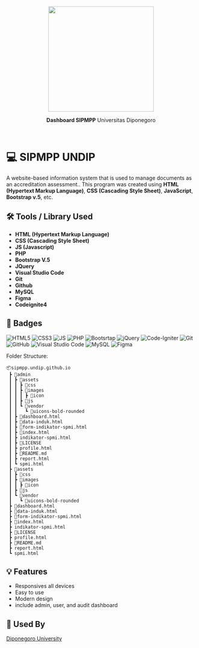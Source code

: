 <br/>
<div align="center">  
  <p><img src="https://raw.githubusercontent.com/roziqinkhoeru/sipmpp.undip.github.io/main/assets/img/logo-sipmpp.png?token=GHSAT0AAAAAABSA36XCO34VJD4U7A27AIBOYSAURUQ" width=280/></p>
  <p><strong>Dashboard SIPMPP</strong> Universitas Diponegoro</p>
</div>
<br/>

# 💻 SIPMPP UNDIP

A website-based information system that is used to manage documents as an accreditation assessment.. This program was created using **HTML (Hypertext Markup Language)**, **CSS (Cascading Style Sheet)**, **JavaScript**, **Bootstrap v.5**, etc.

## 🛠 Tools / Library Used

- **HTML (Hypertext Markup Language)**
- **CSS (Cascading Style Sheet)**
- **JS (Javascript)**
- **PHP**
- **Bootstrap V.5**
- **JQuery**
- **Visual Studio Code**
- **Git**
- **Github**
- **MySQL**
- **Figma**
- **Codeignite4**

## 📛 Badges

![HTML5](https://img.shields.io/badge/HTML5-E34F26?style=for-the-badge&logo=html5&logoColor=white)
![CSS3](https://img.shields.io/badge/CSS3-1572B6?style=for-the-badge&logo=css3&logoColor=white)
![JS](https://img.shields.io/badge/JavaScript-F7DF1E?style=for-the-badge&logo=javascript&logoColor=black)
![PHP](https://img.shields.io/badge/php-%23777BB4.svg?style=for-the-badge&logo=php&logoColor=white)
![Bootsrtap](https://img.shields.io/badge/Bootstrap-563D7C?style=for-the-badge&logo=bootstrap&logoColor=white)
![jQuery](https://img.shields.io/badge/jquery-%230769AD.svg?style=for-the-badge&logo=jquery&logoColor=white)
![Code-Igniter](https://img.shields.io/badge/CodeIgniter-%23EF4223.svg?style=for-the-badge&logo=codeIgniter&logoColor=white)
![Git](https://img.shields.io/badge/git-%23F05033.svg?style=for-the-badge&logo=git&logoColor=white)
![GitHub](https://img.shields.io/badge/github-%23121011.svg?style=for-the-badge&logo=github&logoColor=white)
![Visual Studio Code](https://img.shields.io/badge/Visual%20Studio%20Code-0078d7.svg?style=for-the-badge&logo=visual-studio-code&logoColor=white)
![MySQL](https://img.shields.io/badge/mysql-%2300f.svg?style=for-the-badge&logo=mysql&logoColor=white)
![Figma](https://img.shields.io/badge/figma-%23F24E1E.svg?style=for-the-badge&logo=figma&logoColor=white)

Folder Structure:

```
📦sipmpp.undip.github.io
 ┣ 📂admin
 ┃ ┣ 📂assets
 ┃ ┃ ┣ 📂css
 ┃ ┃ ┣ 📂images
 ┃ ┃ ┃ ┣ 📂icon
 ┃ ┃ ┣ 📂js
 ┃ ┃ ┗ 📂vendor
 ┃ ┃   ┗ 📂uicons-bold-rounded
 ┃ ┣ 📜dashboard.html
 ┃ ┣ 📜data-induk.html
 ┃ ┣ 📜form-indikator-spmi.html
 ┃ ┣ 📜index.html
 ┃ ┣ indikator-spmi.html
 ┃ ┣ 📜LICENSE
 ┃ ┣ profile.html
 ┃ ┣ 📜README.md
 ┃ ┣ report.html
 ┃ ┗ spmi.html
 ┣ 📂assets
 ┃ ┣ 📂css
 ┃ ┣ 📂images
 ┃ ┃ ┣ 📂icon
 ┃ ┣ 📂js
 ┃ ┗ 📂vendor
 ┃   ┗ 📂uicons-bold-rounded
 ┣ 📜dashboard.html
 ┣ 📜data-induk.html
 ┣ 📜form-indikator-spmi.html
 ┣ 📜index.html
 ┣ indikator-spmi.html
 ┣ 📜LICENSE
 ┣ profile.html
 ┣ 📜README.md
 ┣ report.html
 ┗ spmi.html
```

## 💡 Features

- Responsives all devices
- Easy to use
- Modern design
- include admin, user, and audit dashboard

## 📃 Used By

[Diponegoro University](https://www.undip.ac.id/)
